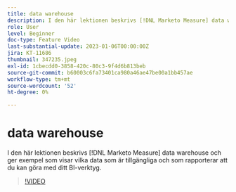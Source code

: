 ```yaml
---
title: data warehouse
description: I den här lektionen beskrivs [!DNL Marketo Measure] data warehouse och ger exempel som visar vilka data som är tillgängliga och som rapporterar att du kan göra med ditt BI-verktyg.
role: User
level: Beginner
doc-type: Feature Video
last-substantial-update: 2023-01-06T00:00:00Z
jira: KT-11686
thumbnail: 347235.jpeg
exl-id: 1cbecdd0-3858-420c-80c3-9f4d6b813beb
source-git-commit: b60003c6fa73401ca980a46ae47be00a1bb457ae
workflow-type: tm+mt
source-wordcount: '52'
ht-degree: 0%

---
```


# data warehouse

I den här lektionen beskrivs [!DNL Marketo Measure] data warehouse och ger exempel som visar vilka data som är tillgängliga och som rapporterar att du kan göra med ditt BI-verktyg.

>[!VIDEO](https://video.tv.adobe.com/v/347235/?quality=12&learn=on)
